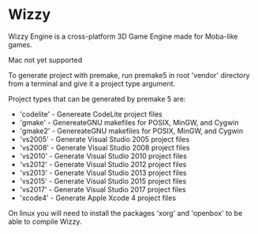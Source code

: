 # Wizzy
Wizzy Engine is a cross-platform 3D Game Engine made for Moba-like games.

Mac not yet supported

To generate project with premake, run premake5 in root 'vendor' directory from a terminal and give it a project type argument.

Project types that can be generated by premake 5 are:
- 'codelite'  - Genereate CodeLite project files
- 'gmake'     - GenereateGNU makefiles for POSIX, MinGW, and Cygwin
- 'gmake2'    - GenereateGNU makefiles for POSIX, MinGW, and Cygwin
- 'vs2005'    - Generate Visual Studio 2005 project files
- 'vs2008'    - Generate Visual Studio 2008 project files
- 'vs2010'    - Generate Visual Studio 2010 project files
- 'vs2012'    - Generate Visual Studio 2012 project files
- 'vs2013'    - Generate Visual Studio 2013 project files
- 'vs2015'    - Generate Visual Studio 2015 project files
- 'vs2017'    - Generate Visual Studio 2017 project files
- 'xcode4'    - Generate Apple Xcode 4 project files
  
On linux you will need to install the packages 'xorg' and 'openbox' to be able to compile Wizzy. 
